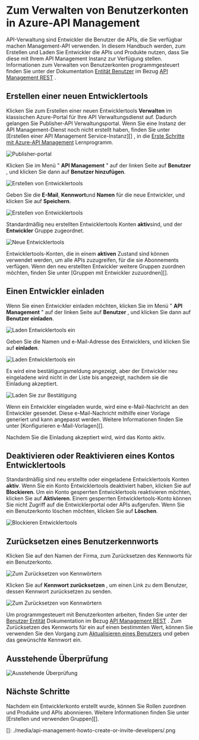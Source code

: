 <properties 
    pageTitle="Verwalten von Benutzerkonten in Azure-API Management wie | Microsoft Azure" 
    description="Informationen Sie zum Erstellen oder Einladen von Benutzern in Azure-API Management" 
    services="api-management" 
    documentationCenter="" 
    authors="steved0x" 
    manager="erikre" 
    editor=""/>

<tags 
    ms.service="api-management" 
    ms.workload="mobile" 
    ms.tgt_pltfrm="na" 
    ms.devlang="na" 
    ms.topic="article" 
    ms.date="10/25/2016" 
    ms.author="sdanie"/>

# <a name="how-to-manage-user-accounts-in-azure-api-management"></a>Zum Verwalten von Benutzerkonten in Azure-API Management

API-Verwaltung sind Entwickler die Benutzer die APIs, die Sie verfügbar machen Management-API verwenden. In diesem Handbuch werden, zum Erstellen und Laden Sie Entwickler die APIs und Produkte nutzen, dass Sie diese mit Ihrem API Management Instanz zur Verfügung stellen. Informationen zum Verwalten von Benutzerkonten programmgesteuert finden Sie unter der Dokumentation [Entität Benutzer](https://msdn.microsoft.com/library/azure/dn776330.aspx) im Bezug [API Management REST](https://msdn.microsoft.com/library/azure/dn776326.aspx) .

## <a name="create-developer"> </a>Erstellen einer neuen Entwicklertools

Klicken Sie zum Erstellen einer neuen Entwicklertools **Verwalten** im klassischen Azure-Portal für Ihre API Verwaltungsdienst auf. Dadurch gelangen Sie Publisher-API Verwaltungsportal. Wenn Sie eine Instanz der API Management-Dienst noch nicht erstellt haben, finden Sie unter [Erstellen einer API Management Service-Instanz][] , in die [Erste Schritte mit Azure-API Management][] Lernprogramm.

![Publisher-portal][api-management-management-console]

Klicken Sie im Menü " **API Management** " auf der linken Seite auf **Benutzer** , und klicken Sie dann auf **Benutzer hinzufügen**.

![Erstellen von Entwicklertools][api-management-create-developer]

Geben Sie die **E-Mail**, **Kennwort**und **Namen** für die neue Entwickler, und klicken Sie auf **Speichern**.

![Erstellen von Entwicklertools][api-management-add-new-user]

Standardmäßig neu erstellten Entwicklertools Konten **aktiv**sind, und der **Entwickler** Gruppe zugeordnet.

![Neue Entwicklertools][api-management-new-developer]

Entwicklertools-Konten, die in einem **aktiven** Zustand sind können verwendet werden, um alle APIs zuzugreifen, für die sie Abonnements verfügen. Wenn den neu erstellten Entwickler weitere Gruppen zuordnen möchten, finden Sie unter [Gruppen mit Entwickler zuzuordnen][].

## <a name="invite-developer"> </a>Einen Entwickler einladen

Wenn Sie einen Entwickler einladen möchten, klicken Sie im Menü " **API Management** " auf der linken Seite auf **Benutzer** , und klicken Sie dann auf **Benutzer einladen**.

![Laden Entwicklertools ein][api-management-invite-developer]

Geben Sie die Namen und e-Mail-Adresse des Entwicklers, und klicken Sie auf **einladen**.

![Laden Entwicklertools ein][api-management-invite-developer-window]

Es wird eine bestätigungsmeldung angezeigt, aber der Entwickler neu eingeladene wird nicht in der Liste bis angezeigt, nachdem sie die Einladung akzeptiert. 

![Laden Sie zur Bestätigung][api-management-invite-developer-confirmation]

Wenn ein Entwickler eingeladen wurde, wird eine e-Mail-Nachricht an den Entwickler gesendet. Diese e-Mail-Nachricht mithilfe einer Vorlage generiert und kann angepasst werden. Weitere Informationen finden Sie unter [Konfigurieren e-Mail-Vorlagen][].

Nachdem Sie die Einladung akzeptiert wird, wird das Konto aktiv.

## <a name="block-developer"></a> Deaktivieren oder Reaktivieren eines Kontos Entwicklertools

Standardmäßig sind neu erstellte oder eingeladene Entwicklertools Konten **aktiv**. Wenn Sie ein Konto Entwicklertools deaktiviert haben, klicken Sie auf **Blockieren**. Um ein Konto gesperrten Entwicklertools reaktivieren möchten, klicken Sie auf **Aktivieren**. Einem gesperrten Entwicklertools-Konto können Sie nicht Zugriff auf die Entwicklerportal oder APIs aufgerufen. Wenn Sie ein Benutzerkonto löschen möchten, klicken Sie auf **Löschen**.

![Blockieren Entwicklertools][api-management-new-developer]

## <a name="reset-a-user-password"></a>Zurücksetzen eines Benutzerkennworts

Klicken Sie auf den Namen der Firma, zum Zurücksetzen des Kennworts für ein Benutzerkonto.

![Zum Zurücksetzen von Kennwörtern][api-management-view-developer]

Klicken Sie auf **Kennwort zurücksetzen** , um einen Link zu dem Benutzer, dessen Kennwort zurücksetzen zu senden.

![Zum Zurücksetzen von Kennwörtern][api-management-reset-password]

Um programmgesteuert mit Benutzerkonten arbeiten, finden Sie unter der [Benutzer Entität](https://msdn.microsoft.com/library/azure/dn776330.aspx) Dokumentation im Bezug [API Management REST](https://msdn.microsoft.com/library/azure/dn776326.aspx) . Zum Zurücksetzen des Kennworts für ein auf einen bestimmten Wert, können Sie verwenden Sie den Vorgang zum [Aktualisieren eines Benutzers](https://msdn.microsoft.com/library/azure/dn776330.aspx#UpdateUser) und geben das gewünschte Kennwort ein.

## <a name="pending-verification"></a>Ausstehende Überprüfung

![Ausstehende Überprüfung][api-management-pending-verification]

## <a name="next-steps"> </a>Nächste Schritte

Nachdem ein Entwicklerkonto erstellt wurde, können Sie Rollen zuordnen und Produkte und APIs abonnieren. Weitere Informationen finden Sie unter [Erstellen und verwenden Gruppen][].


[api-management-management-console]: ./media/api-management-howto-create-or-invite-developers/api-management-management-console.png
[api-management-add-new-user]: ./media/api-management-howto-create-or-invite-developers/api-management-add-new-user.png
[api-management-create-developer]: ./media/api-management-howto-create-or-invite-developers/api-management-create-developer.png
[api-management-invite-developer]: ./media/api-management-howto-create-or-invite-developers/api-management-invite-developer.png
[api-management-new-developer]: ./media/api-management-howto-create-or-invite-developers/api-management-new-developer.png
[api-management-invite-developer-window]: ./media/api-management-howto-create-or-invite-developers/api-management-invite-developer-window.png
[api-management-invite-developer-confirmation]: ./media/api-management-howto-create-or-invite-developers/api-management-invite-developer-confirmation.png
[api-management-pending-verification]: ./media/api-management-howto-create-or-invite-developers/api-management-pending-verification.png
[api-management-view-developer]: ./media/api-management-howto-create-or-invite-developers/api-management-view-developer.png
[api-management-reset-password]: ./media/api-management-howto-create-or-invite-developers/api-management-reset-password.png
[]: ./media/api-management-howto-create-or-invite-developers/.png



[Create a new developer]: #create-developer
[Invite a developer]: #invite-developer
[Deactivate or reactivate a developer account]: #block-developer
[Next steps]: #next-steps
[So erstellen und Verwenden von Gruppen]: api-management-howto-create-groups.md
[So Entwickler Gruppen zuordnen]: api-management-howto-create-groups.md#associate-group-developer

[Erste Schritte mit Azure-API Management]: api-management-get-started.md
[Erstellen Sie eine Instanz der API Management-Dienst]: api-management-get-started.md#create-service-instance
[Konfigurieren von e-Mail-Vorlagen]: api-management-howto-configure-notifications.md#email-templates